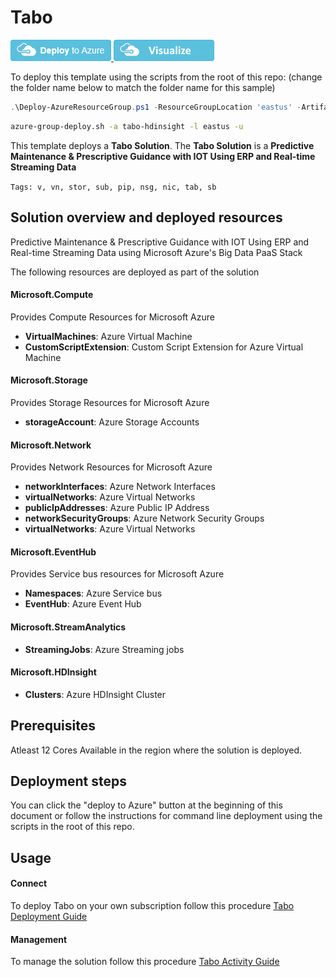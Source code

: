 # Tabo

<a href="https://portal.azure.com/#create/Microsoft.Template/uri/https%3A%2F%2Fraw.githubusercontent.com%2FAzure%2Fazure-quickstart-templates%2Fmaster%2Ftabo-hdinsight%2Fazuredeploy.json" target="_blank">
<img src="https://raw.githubusercontent.com/Azure/azure-quickstart-templates/master/1-CONTRIBUTION-GUIDE/images/deploytoazure.png"/>
</a>
<a href="http://armviz.io/#/?load=https%3A%2F%2Fraw.githubusercontent.com%2FAzure%2Fazure-quickstart-templates%2Fmaster%2Ftabo-hdinsight%2Fazuredeploy.json" target="_blank">
<img src="https://raw.githubusercontent.com/Azure/azure-quickstart-templates/master/1-CONTRIBUTION-GUIDE/images/visualizebutton.png"/>
</a>

To deploy this template using the scripts from the root of this repo: (change the folder name below to match the folder name for this sample)

```PowerShell
.\Deploy-AzureResourceGroup.ps1 -ResourceGroupLocation 'eastus' -ArtifactsStagingDirectory 'tabo-hdinsight'
```
```bash
azure-group-deploy.sh -a tabo-hdinsight -l eastus -u
```

This template deploys a **Tabo Solution**. The **Tabo Solution** is a **Predictive Maintenance & Prescriptive Guidance with IOT Using ERP and Real-time Streaming Data**

`Tags: v, vn, stor, sub, pip, nsg, nic, tab, sb`

## Solution overview and deployed resources

Predictive Maintenance & Prescriptive Guidance with IOT Using ERP and Real-time Streaming Data using Microsoft Azure's Big Data PaaS Stack

The following resources are deployed as part of the solution

#### Microsoft.Compute

Provides Compute Resources for Microsoft Azure

+ **VirtualMachines**: Azure Virtual Machine
+ **CustomScriptExtension**: Custom Script Extension for Azure Virtual Machine

#### Microsoft.Storage

Provides Storage Resources for Microsoft Azure

+ **storageAccount**: Azure Storage Accounts

#### Microsoft.Network

Provides Network Resources for Microsoft Azure

+ **networkInterfaces**: Azure Network Interfaces
+ **virtualNetworks**: Azure Virtual Networks
+ **publicIpAddresses**: Azure Public IP Address
+ **networkSecurityGroups**: Azure Network Security Groups
+ **virtualNetworks**: Azure Virtual Networks

#### Microsoft.EventHub

Provides Service bus resources for Microsoft Azure

+ **Namespaces**: Azure Service bus
+ **EventHub**: Azure Event Hub

#### Microsoft.StreamAnalytics

+ **StreamingJobs**: Azure Streaming jobs

#### Microsoft.HDInsight

+ **Clusters**: Azure HDInsight Cluster

## Prerequisites

Atleast 12 Cores Available in the region where the solution is deployed.

## Deployment steps

You can click the "deploy to Azure" button at the beginning of this document or follow the instructions for command line deployment using the scripts in the root of this repo.

## Usage

#### Connect

To deploy Tabo on your own subscription follow this procedure
<a href="https://raw.githubusercontent.com/Azure/azure-quickstart-templates/master/tabo-hdinsight/Documents/DeploymentGuide.md" target="_blank">Tabo Deployment Guide</a>

#### Management

To manage the solution follow this procedure
<a href="https://raw.githubusercontent.com/Azure/azure-quickstart-templates/master/tabo-hdinsight/Documents/ActivityGuide.md" target="_blank">Tabo Activity Guide</a>

